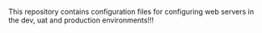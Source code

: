 This repository contains configuration files for configuring web servers in the dev, uat and production environments!!!